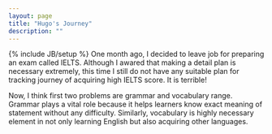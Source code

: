 ```yaml
---
layout: page
title: "Hugo's Journey"
description: ""
---
```

{% include JB/setup %}
One month ago, I decided to leave job for preparing an exam called IELTS. Although I awared that making a detail plan is necessary extremely, this time I still do not have any suitable plan for tracking journey of acquiring high IELTS score. It is terrible! 

Now, I think first two problems are grammar and vocabulary range. Grammar plays a vital role because it helps learners know exact meaning of statement without any difficulty. Similarly, vocabulary is highly necessary element in not only learning English but also acquiring other languages. 